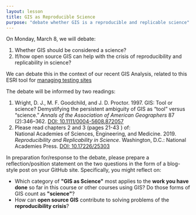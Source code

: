 ```yaml
---
layout: lesson
title: GIS as Reproducible Science
purpose: "debate whether GIS is a reproducible and replicable science"
---
```


On Monday, March 8, we will debate:
1. Whether GIS should be considered a science?
1. If/how open source GIS can help with the crisis of reproducibility and replicability in science?

We can debate this in the context of our recent GIS Analysis, related to this ESRI tool for [managing testing sites](https://www.esri.com/en-us/covid-19/response)

The debate will be informed by two readings:

1. Wright, D. J., M. F. Goodchild, and J. D. Proctor. 1997. GIS: Tool or science? Demystifying the persistent ambiguity of GIS as “tool” versus “science.” *Annals of the Association of American Geographers* 87 (2):346–362. [DOI: 10.1111/0004-5608.872057](https://doi.org/10.1111/0004-5608.872057)
1. Please read chapters 2 and 3 (pages 21-43 ) of: <br>
National Academies of Sciences, Engineering, and Medicine. 2019. *Reproducibility and Replicability in Science*. Washington, D.C.: National Academies Press. [DOI: 10.17226/25303](https://doi.org/10.17226/25303)

In preparation for/response to the debate, please prepare a reflection/position statement on the two questions in the form of a blog-style post on your GitHub site.
Specifically, you might reflect on:
- Which category of **"GIS as Science"** most applies to the **work you have done** so far in this course or other courses using GIS? Do those forms of GIS count as **"science"**?
- How can **open source GIS** contribute to solving problems of the **reproducibility crisis**?
